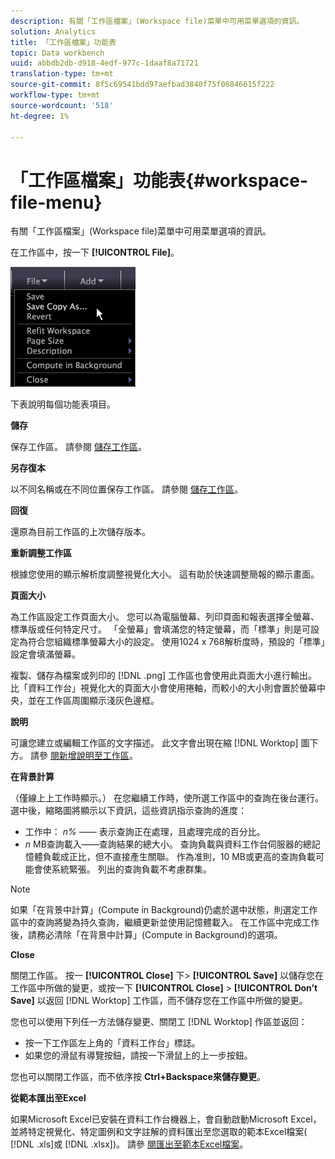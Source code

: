 ```yaml
---
description: 有關「工作區檔案」(Workspace file)菜單中可用菜單選項的資訊。
solution: Analytics
title: 「工作區檔案」功能表
topic: Data workbench
uuid: abbdb2db-d918-4edf-977c-1daaf8a71721
translation-type: tm+mt
source-git-commit: 8f5c69541bdd97aefbad3840f75f06846615f222
workflow-type: tm+mt
source-wordcount: '518'
ht-degree: 1%

---
```



# 「工作區檔案」功能表{#workspace-file-menu}

有關「工作區檔案」(Workspace file)菜單中可用菜單選項的資訊。

在工作區中，按一下 **[!UICONTROL File]**。

![](assets/mnu_file.png)

下表說明每個功能表項目。

**儲存**

保存工作區。 請參閱 [儲存工作區](../../../home/c-get-started/c-work-worksp/c-save-wksp.md#concept-e0c34e75cc194e57bd02d1f02316a606)。

**另存復本**

以不同名稱或在不同位置保存工作區。 請參閱 [儲存工作區](../../../home/c-get-started/c-work-worksp/c-save-wksp.md#concept-e0c34e75cc194e57bd02d1f02316a606)。

**回復**

還原為目前工作區的上次儲存版本。

**重新調整工作區**

根據您使用的顯示解析度調整視覺化大小。 這有助於快速調整簡報的顯示畫面。

**頁面大小**

為工作區設定工作頁面大小。 您可以為電腦螢幕、列印頁面和報表選擇全螢幕、標準版或任何特定尺寸。 「全螢幕」會填滿您的特定螢幕，而「標準」則是可設定為符合您組織標準螢幕大小的設定。 使用1024 x 768解析度時，預設的「標準」設定會填滿螢幕。

複製、儲存為檔案或列印的 [!DNL .png] 工作區也會使用此頁面大小進行輸出。 比「資料工作台」視覺化大的頁面大小會使用捲軸，而較小的大小則會置於螢幕中央，並在工作區周圍顯示淺灰色邊框。

**說明**

可讓您建立或編輯工作區的文字描述。 此文字會出現在縮 [!DNL Worktop] 圖下方。 請參 [閱新增說明至工作區](../../../home/c-get-started/c-work-worksp/t-add-wksp-desc.md#task-163734487e8848dfa0a4d8da6323a963)。

**在背景計算**

（僅線上上工作時顯示。） 在您繼續工作時，使所選工作區中的查詢在後台運行。 選中後，縮略圖將顯示以下資訊，這些資訊指示查詢的進度：

* 工作中： *n%* —— 表示查詢正在處理，且處理完成的百分比。
* *n* MB查詢載入——查詢結果的總大小。 查詢負載與資料工作台伺服器的總記憶體負載成正比，但不直接產生關聯。 作為准則，10 MB或更高的查詢負載可能會使系統緊張。 列出的查詢負載不考慮群集。

>[!NOTE]
>
>如果「在背景中計算」(Compute in Background)仍處於選中狀態，則選定工作區中的查詢將變為持久查詢，繼續更新並使用記憶體載入。 在工作區中完成工作後，請務必清除「在背景中計算」(Compute in Background)的選項。

**Close**

關閉工作區。 按一 **[!UICONTROL Close]** 下> **[!UICONTROL Save]** 以儲存您在工作區中所做的變更，或按一下 **[!UICONTROL Close]** > **[!UICONTROL Don’t Save]** 以返回 [!DNL Worktop] 工作區，而不儲存您在工作區中所做的變更。

您也可以使用下列任一方法儲存變更、關閉工 [!DNL Worktop] 作區並返回：

* 按一下工作區左上角的「資料工作台」標誌。
* 如果您的滑鼠有導覽按鈕，請按一下滑鼠上的上一步按鈕。

您也可以關閉工作區，而不依序按 **Ctrl+Backspace來儲存變更**。

**從範本匯出至Excel**

如果Microsoft Excel已安裝在資料工作台機器上，會自動啟動Microsoft Excel，並將特定視覺化、特定圖例和文字註解的資料匯出至您選取的範本Excel檔案( [!DNL .xls]或 [!DNL .xlsx])。 請參 [閱匯出至範本Excel檔案](../../../home/c-get-started/c-work-worksp/c-ex-wksp.md#section-814772929ca64cf6b92b89d3fdd02302)。
